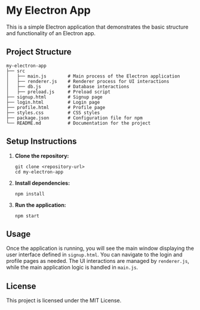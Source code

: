 # My Electron App

This is a simple Electron application that demonstrates the basic structure and functionality of an Electron app.

## Project Structure

```
my-electron-app
├── src
│   ├── main.js        # Main process of the Electron application
│   ├── renderer.js    # Renderer process for UI interactions
│   ├── db.js          # Database interactions
│   ├── preload.js     # Preload script
├── signup.html        # Signup page
├── login.html         # Login page
├── profile.html       # Profile page
├── styles.css         # CSS styles
├── package.json       # Configuration file for npm
└── README.md          # Documentation for the project
```

## Setup Instructions

1. **Clone the repository:**
   ```
   git clone <repository-url>
   cd my-electron-app
   ```

2. **Install dependencies:**
   ```
   npm install
   ```

3. **Run the application:**
   ```
   npm start
   ```

## Usage

Once the application is running, you will see the main window displaying the user interface defined in `signup.html`. You can navigate to the login and profile pages as needed. The UI interactions are managed by `renderer.js`, while the main application logic is handled in `main.js`.

## License

This project is licensed under the MIT License.
